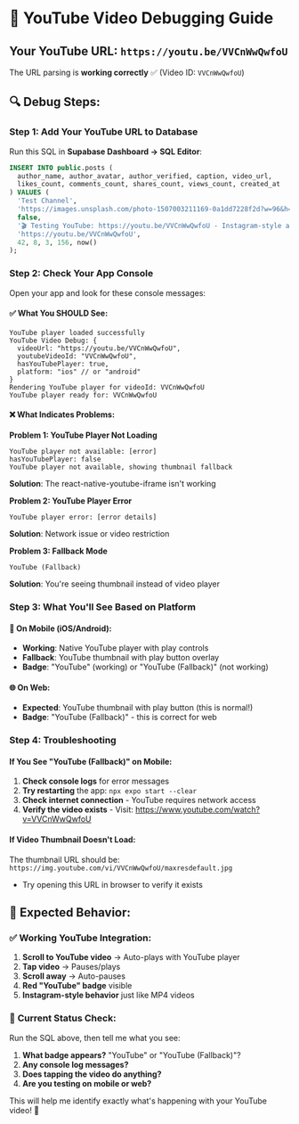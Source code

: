 # 🐛 YouTube Video Debugging Guide

## Your YouTube URL: `https://youtu.be/VVCnWwQwfoU`

The URL parsing is **working correctly** ✅ (Video ID: `VVCnWwQwfoU`)

## 🔍 Debug Steps:

### Step 1: Add Your YouTube URL to Database

Run this SQL in **Supabase Dashboard → SQL Editor**:

```sql
INSERT INTO public.posts (
  author_name, author_avatar, author_verified, caption, video_url,
  likes_count, comments_count, shares_count, views_count, created_at
) VALUES (
  'Test Channel',
  'https://images.unsplash.com/photo-1507003211169-0a1dd7228f2d?w=96&h=96&fit=crop&crop=face',
  false,
  '🎬 Testing YouTube: https://youtu.be/VVCnWwQwfoU - Instagram-style auto-play test! #Test #YouTube',
  'https://youtu.be/VVCnWwQwfoU',
  42, 8, 3, 156, now()
);
```

### Step 2: Check Your App Console

Open your app and look for these console messages:

#### ✅ **What You SHOULD See:**
```
YouTube player loaded successfully
YouTube Video Debug: {
  videoUrl: "https://youtu.be/VVCnWwQwfoU",
  youtubeVideoId: "VVCnWwQwfoU", 
  hasYouTubePlayer: true,
  platform: "ios" // or "android"
}
Rendering YouTube player for videoId: VVCnWwQwfoU
YouTube player ready for: VVCnWwQwfoU
```

#### ❌ **What Indicates Problems:**

**Problem 1: YouTube Player Not Loading**
```
YouTube player not available: [error]
hasYouTubePlayer: false
YouTube player not available, showing thumbnail fallback
```
**Solution**: The react-native-youtube-iframe isn't working

**Problem 2: YouTube Player Error**
```
YouTube player error: [error details]
```
**Solution**: Network issue or video restriction

**Problem 3: Fallback Mode**
```
YouTube (Fallback)
```
**Solution**: You're seeing thumbnail instead of video player

### Step 3: What You'll See Based on Platform

#### 📱 **On Mobile (iOS/Android):**
- **Working**: Native YouTube player with play controls
- **Fallback**: YouTube thumbnail with play button overlay
- **Badge**: "YouTube" (working) or "YouTube (Fallback)" (not working)

#### 🌐 **On Web:**
- **Expected**: YouTube thumbnail with play button (this is normal!)
- **Badge**: "YouTube (Fallback)" - this is correct for web

### Step 4: Troubleshooting

#### If You See "YouTube (Fallback)" on Mobile:

1. **Check console logs** for error messages
2. **Try restarting** the app: `npx expo start --clear`
3. **Check internet connection** - YouTube requires network access
4. **Verify the video exists** - Visit: https://www.youtube.com/watch?v=VVCnWwQwfoU

#### If Video Thumbnail Doesn't Load:

The thumbnail URL should be: `https://img.youtube.com/vi/VVCnWwQwfoU/maxresdefault.jpg`
- Try opening this URL in browser to verify it exists

## 🎯 Expected Behavior:

### ✅ **Working YouTube Integration:**
1. **Scroll to YouTube video** → Auto-plays with YouTube player
2. **Tap video** → Pauses/plays 
3. **Scroll away** → Auto-pauses
4. **Red "YouTube" badge** visible
5. **Instagram-style behavior** just like MP4 videos

### 📝 **Current Status Check:**

Run the SQL above, then tell me what you see:

1. **What badge appears?** "YouTube" or "YouTube (Fallback)"?
2. **Any console log messages?**
3. **Does tapping the video do anything?**
4. **Are you testing on mobile or web?**

This will help me identify exactly what's happening with your YouTube video! 🚀